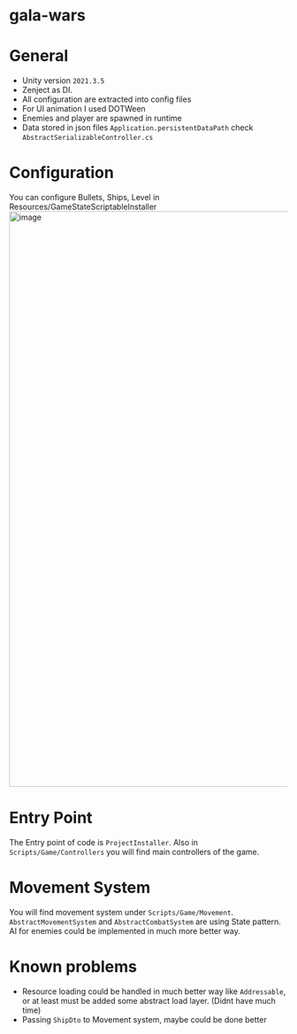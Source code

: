 # gala-wars

# General
- Unity version `2021.3.5`
- Zenject as DI.
- All configuration are extracted into config files
- For UI animation I used DOTWeen
- Enemies and player are spawned in runtime
- Data stored in json files `Application.persistentDataPath` check `AbstractSerializableController.cs`


# Configuration
You can configure Bullets, Ships, Level in Resources/GameStateScriptableInstaller
<img width="1039" alt="image" src="https://user-images.githubusercontent.com/6231331/178290397-289a7527-463a-4c52-a86a-154b4c5c766a.png">

# Entry Point
The Entry point of code is `ProjectInstaller`. Also in `Scripts/Game/Controllers` you will find main controllers of the game.

# Movement System 
You will find movement system under `Scripts/Game/Movement`. `AbstractMovementSystem` and `AbstractCombatSystem` are using State pattern. AI for enemies could be implemented in much more better way.


# Known problems
- Resource loading could be handled in much better way like `Addressable`, or at least must be added some abstract load layer. (Didnt have much time)
- Passing `ShipDto` to Movement system, maybe could be done better



